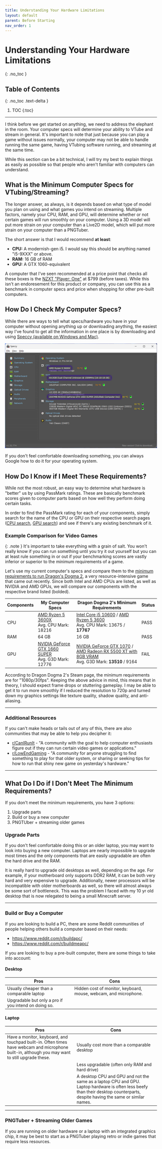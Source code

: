 ```yaml
---
title: Understanding Your Hardware Limitations
layout: default
parent: Before Starting
nav_order: 1
---
```


# Understanding Your Hardware Limitations
{: .no_toc }

## Table of Contents
{: .no_toc .text-delta }

1. TOC
{:toc}

-----

I think before we get started on anything, we need to address the elephant in the room. Your computer specs will determine your ability to VTube and stream in general. It's important to note that just because you can play a game without issues normally, your computer may not be able to handle running the same game, having VTubing software running, and streaming at the same time.

While this section can be a bit technical, I will try my best to explain things as easily as possible so that people who aren't familiar with computers can understand.

## What is the Minimum Computer Specs for VTubing/Streaming?
The longer answer, as always, is it depends based on what type of model you plan on using and what games you intend on streaming. Multiple factors, namely your CPU, RAM, and GPU, will determine whether or not certain games will run smoothly on your computer. Using a 3D model will put more strain on your computer than a Live2D model, which will put more strain on your computer than a PNGTuber.

The short answer is that I would recommend **at least**:
* **CPU:** A modernish-gen i5. I would say this should be anything named "i5-9XXX" or above.
* **RAM:** 16 GB of RAM
* **GPU:** A GTX 1060-equivalent

A computer that I've seen recommended at a price point that checks all these boxes is the [NZXT "Player: One"](https://nzxt.com/product/player-one) at $799 (before taxes). While this isn't an endoresement for this product or company, you can use this as a benchmark in computer specs and price when shopping for other pre-built computers.

## How Do I Check My Computer Specs?
While there are ways to tell what specs/hardware you have in your computer without opening anything up or downloading anything, the easiest way I've found to get all the information in one place is by downloading and using [Speccy (available on Windows and Mac)](https://www.ccleaner.com/speccy). 

![Speccy Interface](assets/images/speccy-specs.jpg)

If you don't feel comfortable downloading something, you can always Google how to do it for your operating system.

## How Do I Know if I Meet These Requirements?
While not the most robust, an easy way to determine what hardware is "better" us by using PassMark ratings. These are basically benchmark scores given to computer parts based on how well they perform doing certain tasks.

In order to find the PassMark rating for each of your components, simply search for the name of the CPU or GPU on their respective search pages ([CPU search](https://www.cpubenchmark.net/cpu_list.php), [GPU search](https://www.videocardbenchmark.net/gpu_list.php)) and see if there's any existing benchmark of it.

<div class="code-example">

### Example Comparison for Video Games

{: .note }
It's important to take everything with a grain of salt. You won't really know if you can run something until you try it out yourself but you can at least rule something in or out if your benchmarking scores are vastly inferior or superior to the minimum requirements of a game.

Let's use my current computer's specs and compare them to the [minimum requirements to run Dragon's Dogma 2](https://store.steampowered.com/app/2054970/Dragons_Dogma_2/), a very resource-intensive game that came out recently. Since both Intel and AMD CPUs are listed, as well as NVIDIA and AMD GPUs, we will compare our components with the respective brand listed (bolded).

| Components  | My Computer Specs | Dragon Dogma 2's Minimum Requirements | Status |
| ----------- | ----------------- | ------------------------------------- | ------ |
| CPU         | [AMD Ryzen 5 3600X](https://www.cpubenchmark.net/cpu.php?cpu=AMD+Ryzen+5+3600X&id=3494) <br/> Avg. CPU Mark: 18216| [Intel Core i5 10600](https://www.cpubenchmark.net/cpu.php?cpu=Intel+Core+i5-10600+%40+3.30GHz&id=3750) / [AMD Ryzen 5 3600](https://www.cpubenchmark.net/cpu.php?cpu=AMD+Ryzen+5+3600&id=3481) <br/> Avg. CPU Mark: 13675 / **17767** | PASS
| RAM         | 64 GB | 16 GB | PASS |
| GPU         | [NVIDIA GeForce GTX 1660 SUPER](https://www.videocardbenchmark.net/gpu.php?gpu=GeForce+GTX+1660+SUPER&id=4159) <br/> Avg. G3D Mark: 12776 | [NVIDIA GeForce GTX 1070](https://www.videocardbenchmark.net/gpu.php?gpu=GeForce+GTX+1070&id=3521) / [AMD Radeon RX 5500 XT with 8GB VRAM](https://www.videocardbenchmark.net/gpu.php?gpu=Radeon+RX+5500+XT&id=4174) <br/> Avg. G3D Mark: **13510** / 9164 | FAIL | 

According to Dragon Dogma 2's Steam page, the minimum requirements are for "1080p/30fps". Keeping the above advice in mind, this means that in theory, I should expect frame drops or stuttering gameplay. I may be able to get it to run more smoothly if I reduced the resolution to 720p and turned down my graphics settings like texture quality, shadow quality, and anti-aliasing.

-----

### Additional Resources
If you can't make heads or tails out of any of this, there are also communities that may be able to help you decipher it:
* [r/CanIRunIt](https://www.reddit.com/r/CanIRunIt/) - "A community with the goal to help computer enthusiasts figure out if they can run certain video games or applications."
* [r/LowEndGaming](https://www.reddit.com/r/lowendgaming/) - "A community for anyone struggling to find something to play for that older system, or sharing or seeking tips for how to run that shiny new game on yesterday's hardware."

</div>

-----

## What Do I Do if I Don't Meet The Minimum Requirements?

If you don't meet the minimum requirements, you have 3 options:

1. Upgrade parts
2. Build or buy a new computer
3. PNGTUber + streaming older games

<div class="code-example">

### Upgrade Parts
If you don't feel comfortable doing this or an older laptop, you may want to look into buying a new computer. Laptops are nearly impossible to upgrade most times and the only components that are easily upgradable are often the hard drive and the RAM.

It is really hard to upgrade old desktops as well, depending on the age. For example, if your motherboard only supports DDR2 RAM, it can be both very hard and very expensive to upgrade. Additionally, newer processors will be incompatible with older motherboards as well, so there will almost always be some sort of bottleneck. This was the problem I faced with my 10 yr old desktop that is now relegated to being a small Minecraft server.

-----

### Build or Buy a Computer

If you are looking to build a PC, there are some Reddit communities of people helping others build a computer based on their needs:

* https://www.reddit.com/r/buildapc/
* https://www.reddit.com/r/buildmeapc/

If you are looking to buy a pre-built computer, there are some things to take into account:

<div class="code-example">

#### Desktop
| Pros  | Cons |
| ----- | ---- |
| Usually cheaper than a comparable laptop | Hidden cost of monitor, keyboard, mouse, webcam, and microphone. |
| Upgradable but only a pro if you intend on doing so. | |

#### Laptop
| Pros  | Cons |
| ----- | ---- |
| Have a monitor, keyboard, and touchpad built-in. Often times have webcam and microphone built-in, although you may want to still upgrade these. | Usually cost more than a comparable desktop |
| | Less upgradable (often only RAM and hard drive) |
| | A desktop CPU and GPU and not the same as a laptop CPU and GPU. Laptop hardware is often less beefy than their desktop counterparts, despite having the same or similar names.

</div>

-----

### PNGTuber + Streaming Older Games
If you are running on older hardware or a laptop with an integrated graphics chip, it may be best to start as a PNGTuber playing retro or indie games that require less resources.

</div>
